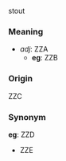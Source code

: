 stout
### Meaning
+ _adj_: ZZA
    + __eg__: ZZB

### Origin

ZZC

### Synonym

__eg__: ZZD

+ ZZE


